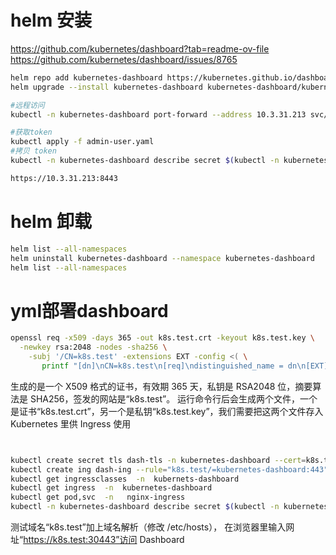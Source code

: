 
# helm 安装
https://github.com/kubernetes/dashboard?tab=readme-ov-file
https://github.com/kubernetes/dashboard/issues/8765
```bash
helm repo add kubernetes-dashboard https://kubernetes.github.io/dashboard/
helm upgrade --install kubernetes-dashboard kubernetes-dashboard/kubernetes-dashboard --create-namespace --namespace kubernetes-dashboard --set kong.admin.tls.enabled=false

#远程访问
kubectl -n kubernetes-dashboard port-forward --address 10.3.31.213 svc/kubernetes-dashboard-kong-proxy 8443:443

#获取token
kubectl apply -f admin-user.yaml
#拷贝 token
kubectl -n kubernetes-dashboard describe secret $(kubectl -n kubernetes-dashboard get secret | grep admin-user | awk '{print $1}')

https://10.3.31.213:8443
```

# helm 卸载
```bash
helm list --all-namespaces
helm uninstall kubernetes-dashboard --namespace kubernetes-dashboard
helm list --all-namespaces
```

# yml部署dashboard
```bash
openssl req -x509 -days 365 -out k8s.test.crt -keyout k8s.test.key \
  -newkey rsa:2048 -nodes -sha256 \
    -subj '/CN=k8s.test' -extensions EXT -config <( \
       printf "[dn]\nCN=k8s.test\n[req]\ndistinguished_name = dn\n[EXT]\nsubjectAltName=DNS:k8s.test\nkeyUsage=digitalSignature\nextendedKeyUsage=serverAuth")
```
生成的是一个 X509 格式的证书，有效期 365 天，私钥是 RSA2048 位，摘要算法是 SHA256，签发的网站是“k8s.test”。
运行命令行后会生成两个文件，一个是证书“k8s.test.crt”，另一个是私钥“k8s.test.key”，我们需要把这两个文件存入 Kubernetes 里供 Ingress 使用
```bash


kubectl create secret tls dash-tls -n kubernetes-dashboard --cert=k8s.test.crt --key=k8s.test.key --dry-run=client -o yaml  > cert.yml
kubectl create ing dash-ing --rule="k8s.test/=kubernetes-dashboard:443" --class=dash-ink -n kubernetes-dashboard --dry-run=client -o yaml
kubectl get ingressclasses  -n  kubernets-dashboard
kubectl get ingress  -n  kubernetes-dashboard
kubectl get pod,svc  -n   nginx-ingress 
kubectl -n kubernetes-dashboard describe secret $(kubectl -n kubernetes-dashboard get secret | grep admin-user | awk '{print $1}')
```
测试域名“k8s.test”加上域名解析（修改 /etc/hosts），
在浏览器里输入网址“https://k8s.test:30443”访问 Dashboard